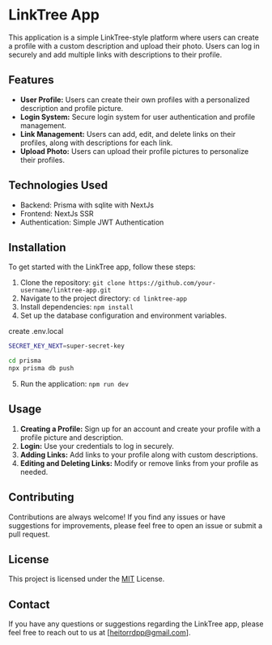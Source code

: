 # LinkTree App

This application is a simple LinkTree-style platform where users can create a profile with a custom description and upload their photo. Users can log in securely and add multiple links with descriptions to their profile.

## Features

- **User Profile:** Users can create their own profiles with a personalized description and profile picture.
- **Login System:** Secure login system for user authentication and profile management.
- **Link Management:** Users can add, edit, and delete links on their profiles, along with descriptions for each link.
- **Upload Photo:** Users can upload their profile pictures to personalize their profiles.

## Technologies Used

- Backend: Prisma with sqlite with NextJs
- Frontend: NextJs SSR
- Authentication: Simple JWT Authentication

## Installation

To get started with the LinkTree app, follow these steps:

1. Clone the repository: `git clone https://github.com/your-username/linktree-app.git`
2. Navigate to the project directory: `cd linktree-app`
3. Install dependencies: `npm install`
4. Set up the database configuration and environment variables.

create .env.local
```bash
SECRET_KEY_NEXT=super-secret-key
```

```bash
cd prisma
npx prisma db push
```

5. Run the application: `npm run dev`

## Usage

1. **Creating a Profile:** Sign up for an account and create your profile with a profile picture and description.
2. **Login:** Use your credentials to log in securely.
3. **Adding Links:** Add links to your profile along with custom descriptions.
4. **Editing and Deleting Links:** Modify or remove links from your profile as needed.

## Contributing

Contributions are always welcome! If you find any issues or have suggestions for improvements, please feel free to open an issue or submit a pull request.

## License

This project is licensed under the [MIT](https://opensource.org/licenses/MIT) License.

## Contact

If you have any questions or suggestions regarding the LinkTree app, please feel free to reach out to us at [heitorrdpp@gmail.com].

